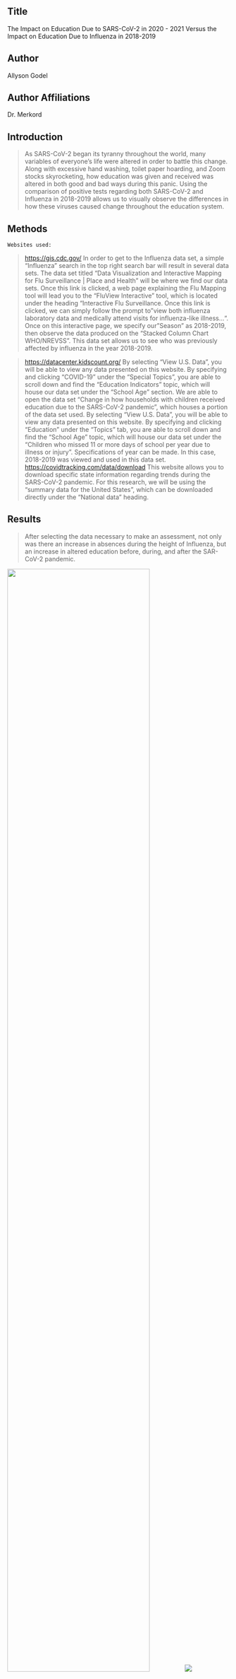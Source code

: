 
## Title

The Impact on Education Due to SARS-CoV-2 in 2020 - 2021 Versus the
Impact on Education Due to Influenza in 2018-2019

## Author

Allyson Godel

## Author Affiliations

Dr. Merkord

## Introduction

> As SARS-CoV-2 began its tyranny throughout the world, many variables
> of everyone’s life were altered in order to battle this change. Along
> with excessive hand washing, toilet paper hoarding, and Zoom stocks
> skyrocketing, how education was given and received was altered in both
> good and bad ways during this panic. Using the comparison of positive
> tests regarding both SARS-CoV-2 and Influenza in 2018-2019 allows us
> to visually observe the differences in how these viruses caused change
> throughout the education system.

## Methods

    Websites used:

> <https://gis.cdc.gov/> In order to get to the Influenza data set, a
> simple “Influenza” search in the top right search bar will result in
> several data sets. The data set titled “Data Visualization and
> Interactive Mapping for Flu Surveillance \| Place and Health” will be
> where we find our data sets. Once this link is clicked, a web page
> explaining the Flu Mapping tool will lead you to the “FluView
> Interactive” tool, which is located under the heading “Interactive Flu
> Surveillance. Once this link is clicked, we can simply follow the
> prompt to”view both influenza laboratory data and medically attend
> visits for influenza-like illness…“. Once on this interactive page, we
> specify our”Season” as 2018-2019, then observe the data produced on
> the “Stacked Column Chart WHO/NREVSS”. This data set allows us to see
> who was previously affected by influenza in the year 2018-2019.

> <https://datacenter.kidscount.org/> By selecting “View U.S. Data”, you
> will be able to view any data presented on this website. By specifying
> and clicking “COVID-19” under the “Special Topics”, you are able to
> scroll down and find the “Education Indicators” topic, which will
> house our data set under the “School Age” section. We are able to open
> the data set “Change in how households with children received
> education due to the SARS-CoV-2 pandemic”, which houses a portion of
> the data set used. By selecting “View U.S. Data”, you will be able to
> view any data presented on this website. By specifying and clicking
> “Education” under the “Topics” tab, you are able to scroll down and
> find the “School Age” topic, which will house our data set under the
> “Children who missed 11 or more days of school per year due to illness
> or injury”. Specifications of year can be made. In this case,
> 2018-2019 was viewed and used in this data set.
> <https://covidtracking.com/data/download> This website allows you to
> download specific state information regarding trends during the
> SARS-CoV-2 pandemic. For this research, we will be using the “summary
> data for the United States”, which can be downloaded directly under
> the “National data” heading.

## Results

> After selecting the data necessary to make an assessment, not only was
> there an increase in absences during the height of Influenza, but an
> increase in altered education before, during, and after the SAR-CoV-2
> pandemic.

<img src="Influenza_online.png" width="80%"/>![](InfluenzaSchool_online.png)

> S - Estimates suppressed when the 95% confidence interval is greater
> than 20 percentage points or 1.2 times the estimate. N.A. – Data not
> available. Percentages exclude missing data. Weighted percentages were
> applied to the estimates of those missing to derive overall estimates
> for the number of children.

![](covid_online.png)

![](covidschool1_online.png)

![](covidschool2_online.png) ![](covidschool3_online.png)
![](covidschool4_online.png) ![](covidschool5_online.png)

> S - Estimates suppressed when the effective sample size is less than
> 30 or the 90% confidence interval is greater than 30 percentage points
> or 1.3 times the estimate

## Discussion

> After observing the graphs representing the influenza increase and 11
> or more days missed, we are able to come to conclude there was an
> increase in percent of students who missed school due to injury or
> illness. Observing the age group “6-12”, we are able to notice a vast
> increase in percent around the same time period of an increase in
> influenza results. Although this increase is noted, it does not hold
> the same immense amount of increase of education delay the SARS-CoV-2
> pandemic held upon the distribution of education.

> When observing the increase in positive results regarding COVID, we
> can observe an increase in education using online resources. This use
> of online resources and paper materials was highest at the beginning,
> died down, then increased once again with the introduction of a second
> variant of the virus. As we observe these graphs around the beginning
> of October (the beginning of the second variant), we are able to
> observe an overall increase in online and paper material being used in
> schools. At that time, many school districts were also taking action
> by socially distancing their students, canceling classes such as
> physical education, and requiring a mask mandate. This defense plays
> into the last two graphs, which represents the overall change and
> operation of education systems after these changes were implemented
> (remaining and enforcing these defensive tactics to avoid the virus).

> Overall, these graphs both represent the education system and how
> affected it becomes on impact of viruses in general, however also
> represents the immense amount of safety put into the system.
> Throughout this pandemic, education systems have remained vigilant and
> continue to fight for childrens rights to remain educated.

## References

    Centers for Disease Control and Prevention. (n.d.). National, regional, and state level outpatient illness and viral surveillance. Centers for Disease Control and Prevention. Retrieved April 3, 2022, from https://gis.cdc.gov/grasp/fluview/fluportaldashboard.html 

    Data download. The COVID Tracking Project. (n.d.). Retrieved April 3, 2022, from https://covidtracking.com/data/download 

    Children who missed 11 or more days of school per year due to illness or injury: Kids Count Data Center. KIDS COUNT data center: A project of the Annie E. Casey Foundation. (n.d.). Retrieved April 3, 2022, from https://datacenter.kidscount.org/data/tables/9714-children-who-missed-11-or-more-days-of-school-per-year-due-to-illness-or-injury?loc=1&loct=1#detailed/1/any/false/1696,1648,1603/18,691,30/18960 

    Change in how households with children received education due to the coronavirus pandemic: Kids Count Data Center. Change in how households with children received education due to the coronavirus pandemic | KIDS COUNT Data Center. (n.d.). Retrieved April 3, 2022, from https://datacenter.kidscount.org/data/map/10883-change-in-how-households-with-children-received-education-due-to-the-coronavirus-pandemic?loc=24&clean=true

## Acknowledgements

Chris Merkord, PhD Associate Professor
